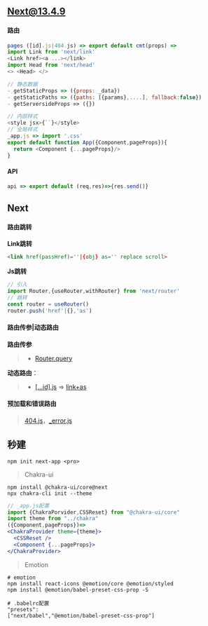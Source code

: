 ## Next@13.4.9

#### 路由

~~~js
pages ([id].js|404.js) => export default cmt(props) =>
import Link from 'next/link'
<Link href><a ...></link>
import Head from 'next/head'
<> <Head> </>

// 静态数据
- getStaticProps => ({props: _data})
- getStaticPaths => ({paths: [{params},....], fallback:false})
- getServersideProps => ({})

// 内部样式
<style jsx>{``}</style>
// 全局样式
_app.js => import '.css'
export default function App({Component,pageProps}){
  return <Component {...pageProps}/>
}
~~~

#### API

~~~js
api => export default (req,res)=>{res.send()}
~~~

## Next

#### 路由跳转

**Link跳转**

~~~html
<link href(passHref)=''|{obj} as='' replace scroll>
~~~

**Js跳转**

~~~js
// 引入
import Router,{useRouter,withRouter} from 'next/router'
// 跳转
const router = useRouter()
router.push('href'|{},'as')
~~~

#### 路由传参|动态路由

**路由传参**

> - [Router.query]()

**动态路由**：

> - [[...id].js]() => [link+as]()

#### 预加载和错误路由

> [404.js]()，[_error.js]()

## 秒建

```shell
npm init next-app <pro>
```

> Chakra-ui

```shell
npm install @chakra-ui/core@next
npx chakra-cli init --theme
```

```jsx
// _app.js配置
import {ChakraPorvider,CSSReset} from "@chakra-ui/core"
import theme from "../chakra"
({Component,pageProps})=>
<ChakraProvider theme={theme}>
  <CSSReset />
  <Component {...pageProps}>
</ChakraProvider>
```

> Emotion

```shell
# emotion
npm install react-icons @emotion/core @emotion/styled
npm install @emotion/babel-preset-css-prop -S
```

```shell
# .babelrc配置
"presets":
["next/babel","@emotion/babel-preset-css-prop"]
```